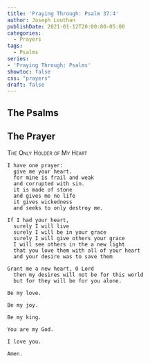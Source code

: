 ```yaml
---
title: 'Praying Through: Psalm 37:4'
author: Joseph Louthan
publishDate: 2021-01-12T20:00:00-05:00
categories:
  - Prayers
tags:
  - Psalms
series:
- 'Praying Through: Psalms'
showtoc: false
css: "prayers"
draft: false
---
```

## The Psalms



## The Prayer

<div style="font-variant: small-caps;">
The Only Holder of My Heart
</div>

```text
I have one prayer:
  give me your heart.
  for mine is frail and weak
  and corrupted with sin.
  it is made of stone
  and gives me no life
  it gives wickedness
  and seeks to only destroy me.

If I had your heart,
  surely I will live
  surely I will be in your grace
  surely I will give others your grace
  I will see others in the a new light
  that you love them with all of your heart
  and your desire was to save them

Grant me a new heart, O Lord
  then my desires will not be for this world
  but for they will be for you alone.

Be my love.

Be my joy.

Be my king.

You are my God.

I love you.

Amen.
```
